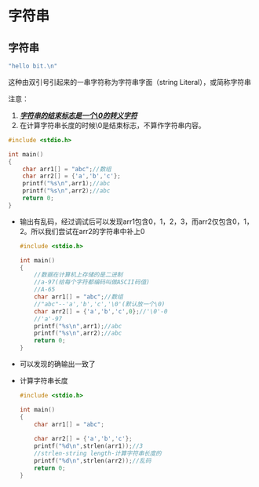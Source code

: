 # 字符串

## 字符串

```c
"hello bit.\n"
```

这种由双引号引起来的一串字符称为字符串字面（string Literal），或简称字符串

注意：

1. ***<u>字符串的结束标志是一个\0的转义字符</u>***
2. 在计算字符串长度的时候\0是结束标志，不算作字符串内容。

```c
#include <stdio.h>

int main()
{
    char arr1[] = "abc";//数组
    char arr2[] = {'a','b','c'};
    printf("%s\n",arr1);//abc
    printf("%s\n",arr2);//abc
    return 0;
}
```

- 输出有乱码，经过调试后可以发现arr1包含0，1，2，3，而arr2仅包含0，1，2。所以我们尝试在arr2的字符串中补上0

  ```c
  #include <stdio.h>
  
  int main()
  {
      //数据在计算机上存储的是二进制
      //a-97(给每个字符都编码叫做ASCII码值)
      //A-65
      char arr1[] = "abc";//数组
      //"abc"--'a','b','c','\0'(默认放一个\0)
      char arr2[] = {'a','b','c',0};//'\0'-0
      //'a'-97
      printf("%s\n",arr1);//abc
      printf("%s\n",arr2);//abc
      return 0;
  }
  ```

- 可以发现的确输出一致了

- 计算字符串长度

  ```c
  #include <stdio.h>
  
  int main()
  {
      char arr1[] = "abc";
      
      char arr2[] = {'a','b','c'};
      printf("%d\n",strlen(arr1));//3
      //strlen-string length-计算字符串长度的
      printf("%d\n",strlen(arr2));//乱码
      return 0;
  }
  ```

  